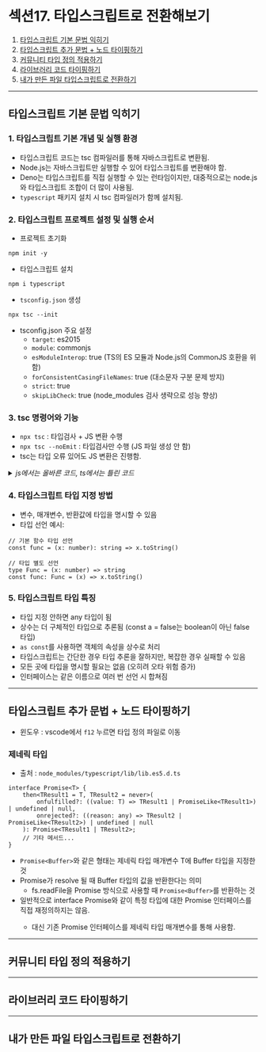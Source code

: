 # 섹션17. 타입스크립트로 전환해보기

1. [타입스크립트 기본 문법 익히기](#타입스크립트-기본-문법-익히기)
2. [타입스크립트 추가 문법 + 노드 타이핑하기](#타입스크립트-추가-문법--노드-타이핑하기)
3. [커뮤니티 타입 정의 적용하기](#커뮤니티-타입-정의-적용하기)
4. [라이브러리 코드 타이핑하기](#라이브러리-코드-타이핑하기)
5. [내가 만든 파일 타입스크립트로 전환하기](#내가-만든-파일-타입스크립트로-전환하기)

---

## 타입스크립트 기본 문법 익히기

### 1. 타입스크립트 기본 개념 및 실행 환경
- 타입스크립트 코드는 tsc 컴파일러를 통해 자바스크립트로 변환됨.
- Node.js는 자바스크립트만 실행할 수 있어 타입스크립트를 변환해야 함.
- Deno는 타입스크립트를 직접 실행할 수 있는 런타임이지만, 대중적으로는 node.js와 타입스크립트 조합이 더 많이 사용됨.
- `typescript` 패키지 설치 시 tsc 컴파일러가 함께 설치됨.

### 2. 타입스크립트 프로젝트 설정 및 실행 순서
- 프로젝트 초기화
```
npm init -y
```
- 타입스크립트 설치
```
npm i typescript
```
- `tsconfig.json` 생성
```
npx tsc --init
```
- tsconfig.json 주요 설정
    - `target`: es2015
    - `module`: commonjs
    - `esModuleInterop`: true (TS의 ES 모듈과 Node.js의 CommonJS 호환을 위함)
    - `forConsistentCasingFileNames`: true (대소문자 구분 문제 방지)
    - `strict`: true
    - `skipLibCheck`: true (node_modules 검사 생략으로 성능 향상)

### 3. tsc 명령어와 기능
- `npx tsc` : 타입검사 + JS 변환 수행
- `npx tsc --noEmit` : 타입검사만 수행 (JS 파일 생성 안 함)
- tsc는 타입 오류 있어도 JS 변환은 진행함.

<details>
<summary><i>js에서는 올바른 코드, ts에서는 틀린 코드</i></summary>

![Image](https://github.com/user-attachments/assets/5de033de-a594-421d-8f4b-a652f20d1c62)

</details>

### 4. 타입스크립트 타입 지정 방법
- 변수, 매개변수, 반환값에 타입을 명시할 수 있음
- 타입 선언 예시:
```
// 기본 함수 타입 선언
const func = (x: number): string => x.toString()

// 타입 별도 선언
type Func = (x: number) => string
const func: Func = (x) => x.toString()
```

### 5. 타입스크립트 타입 특징
- 타입 지정 안하면 any 타입이 됨
- 상수는 더 구체적인 타입으로 추론됨 (const a = false는 boolean이 아닌 false 타입)
- `as const`를 사용하면 객체의 속성을 상수로 처리
- 타입스크립트는 간단한 경우 타입 추론을 잘하지만, 복잡한 경우 실패할 수 있음
- 모든 곳에 타입을 명시할 필요는 없음 (오히려 오타 위험 증가)
- 인터페이스는 같은 이름으로 여러 번 선언 시 합쳐짐

---

## 타입스크립트 추가 문법 + 노드 타이핑하기
- 윈도우 : vscode에서 `f12` 누르면 타입 정의 파일로 이동

### 제네릭 타입
- 출처 : `node_modules/typescript/lib/lib.es5.d.ts`
```
interface Promise<T> {
    then<TResult1 = T, TResult2 = never>(
        onfulfilled?: ((value: T) => TResult1 | PromiseLike<TResult1>) | undefined | null,
        onrejected?: ((reason: any) => TResult2 | PromiseLike<TResult2>) | undefined | null
    ): Promise<TResult1 | TResult2>;
    // 기타 메서드...
}
```
- `Promise<Buffer>`와 같은 형태는 제네릭 타입 매개변수 T에 Buffer 타입을 지정한 것
- Promise가 resolve 될 때 Buffer 타입의 값을 반환한다는 의미
    - fs.readFile을 Promise 방식으로 사용할 때 `Promise<Buffer>`를 반환하는 것
- 일반적으로 interface Promise<Buffer>와 같이 특정 타입에 대한 Promise 인터페이스를 직접 재정의하지는 않음. 
    - 대신 기존 Promise 인터페이스를 제네릭 타입 매개변수를 통해 사용함.

---

## 커뮤니티 타입 정의 적용하기

---

## 라이브러리 코드 타이핑하기

---

## 내가 만든 파일 타입스크립트로 전환하기
